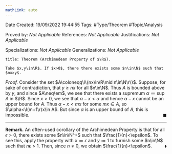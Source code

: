 ```yaml
---
mathLink: auto
---
```


<div class="topSpace"></div>

Date Created: 19/09/2022 19:44:55
Tags: #Type/Theorem #Topic/Analysis

Proved by: _Not Applicable_
References: _Not Applicable_
Justifications: _Not Applicable_

Specializations: _Not Applicable_
Generalizations: _Not Applicable_

``` ad-Theorem
title: Theorem (Archimedean Property of $\R$).

Take $x,y\in\R$. If $x>0$, there there exists some $n\in\N$ such that $nx>y$.

```

<i>Proof.</i> Consider the set $A\coloneqq\l\{nx\in\R\mid n\in\N\r\}$. Suppose, for sake of contradiction, that $y\geq nx$ for all $n\in\N$. Thus $A$ is bounded above by $y$, and since $A\neq\em$, we see that there exists a supremum $\alpha\coloneqq\sup A$ in $\R$. Since $x>0$, we see that $\alpha-x<\alpha$ and hence $\alpha-x$ cannot be an upper bound for $A$. Thus $\alpha-x<mx$ for some $mx\in A$, so $\alpha<\l(m+1\r)x\in A$. But since $\alpha$ is an upper bound of $A$, this is impossible.<span style="float:right;">$\blacksquare$</span>

---

**Remark.** An often-used corollary of the Archimedean Property is that for all $\epsilon>0$, there exists some $n\in\N^+$ such that $\frac{1}{n}<\epsilon$. To see this, apply the property with $x\coloneqq\epsilon$ and $y\coloneqq1$ to furnish some $n\in\N$ such that $n\epsilon>1$. Then, since $n\neq0$, we obtain $\frac{1}{n}<\epsilon$.<span style="float:right;">$\blacklozenge$</span>

